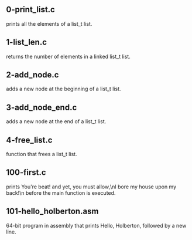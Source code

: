## 0-print_list.c
prints all the elements of a list_t list.

## 1-list_len.c
 returns the number of elements in a linked list_t list.
 
 ## 2-add_node.c
 adds a new node at the beginning of a list_t list.
 
 ## 3-add_node_end.c
 adds a new node at the end of a list_t list.
 
 ## 4-free_list.c
 function that frees a list_t list.
 
 ## 100-first.c
  prints You're beat! and yet, you must allow,\nI bore my house upon my back!\n before the main function is executed.
  
  ## 101-hello_holberton.asm
  64-bit program in assembly that prints Hello, Holberton, followed by a new line.
